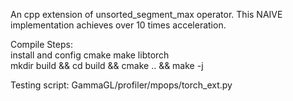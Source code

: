 An cpp extension of unsorted_segment_max operator. This NAIVE implementation achieves over 10 times acceleration.

Compile Steps:  
install and config cmake make libtorch  
mkdir build && cd build && cmake .. && make -j  

Testing script: GammaGL/profiler/mpops/torch_ext.py
